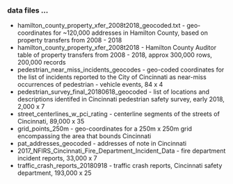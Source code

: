 
### data files ...

* hamilton_county_property_xfer_2008t2018_geocoded.txt - geo-coordinates for ~120,000 addresses in Hamilton County, based on property transfers from 2008 - 2018
* hamilton_county_property_xfer_2008t2018 - Hamilton County Auditor table of property transfers from 2008 - 2018, approx 300,000 rows, 200,000 records
* pedestrian_near_miss_incidents_geocodes - geo-coded coordinates for the list of incidents reported to the City of Cincinnati as near-miss occurrences of pedestrian - vehicle events, 84 x 4
* pedestrian_survey_final_20180618_geocoded - list of locations and descriptions identifed in Cincinnati pedestrian safety survey, early 2018, 2,000 x 7
* street_centerlines_w_pci_rating - centerline segments of the streets of Cincinnati, 89,000 x 35
* grid_points_250m - geo-coordinates for a 250m x 250m grid encompassing the area that bounds Cincinnati
* pat_addresses_geocoded - addresses of note in Cincinnati
* 2017_NFIRS_Cincinnati_Fire_Department_Incident_Data - fire department incident reports, 33,000 x 7
* traffic_crash_reports_20180918 - traffic crash reports, Cincinnati safety department, 193,000 x 25

